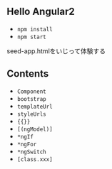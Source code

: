 ## Hello Angular2

- `npm install`
- `npm start`

seed-app.htmlをいじって体験する

## Contents

- `Component`
- `bootstrap`
- `templateUrl`
- `styleUrls`
- `{{}}`
- `[(ngModel)]`
- `*ngIf`
- `*ngFor`
- `*ngSwitch`
- `[class.xxx]`
